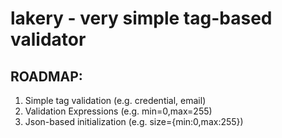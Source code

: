 # lakery - very simple tag-based validator





## ROADMAP:

1. Simple tag validation (e.g. credential, email)
2. Validation Expressions (e.g. min=0,max=255)
3. Json-based initialization (e.g. size={min:0,max:255})
